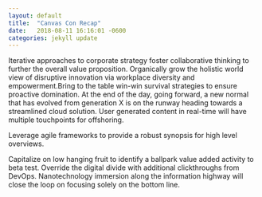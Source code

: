 ```yaml
---
layout: default
title:  "Canvas Con Recap"
date:   2018-08-11 16:16:01 -0600
categories: jekyll update
---
```


Iterative approaches to corporate strategy foster collaborative thinking to further the overall value proposition. Organically grow the holistic world view of disruptive innovation via workplace diversity and empowerment.Bring to the table win-win survival strategies to ensure proactive domination. At the end of the day, going forward, a new normal that has evolved from generation X is on the runway heading towards a streamlined cloud solution. User generated content in real-time will have multiple touchpoints for offshoring.

Leverage agile frameworks to provide a robust synopsis for high level overviews.

Capitalize on low hanging fruit to identify a ballpark value added activity to beta test. Override the digital divide with additional clickthroughs from DevOps. Nanotechnology immersion along the information highway will close the loop on focusing solely on the bottom line.
